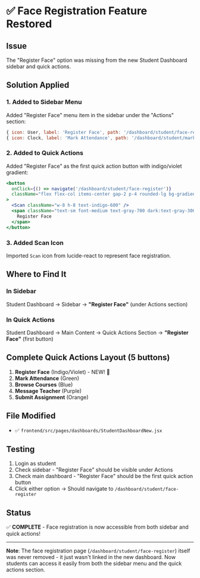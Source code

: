 # ✅ Face Registration Feature Restored

## Issue
The "Register Face" option was missing from the new Student Dashboard sidebar and quick actions.

## Solution Applied

### 1. Added to Sidebar Menu
Added "Register Face" menu item in the sidebar under the "Actions" section:

```jsx
{ icon: User, label: 'Register Face', path: '/dashboard/student/face-register' },
{ icon: Clock, label: 'Mark Attendance', path: '/dashboard/student/mark-attendance' },
```

### 2. Added to Quick Actions
Added "Register Face" as the first quick action button with indigo/violet gradient:

```jsx
<button
  onClick={() => navigate('/dashboard/student/face-register')}
  className="flex flex-col items-center gap-2 p-4 rounded-lg bg-gradient-to-br from-indigo-50 to-violet-100 dark:from-indigo-900/20 dark:to-violet-900/30 hover:shadow-lg transition-all"
>
  <Scan className="w-8 h-8 text-indigo-600" />
  <span className="text-sm font-medium text-gray-700 dark:text-gray-300">
    Register Face
  </span>
</button>
```

### 3. Added Scan Icon
Imported `Scan` icon from lucide-react to represent face registration.

## Where to Find It

### In Sidebar
Student Dashboard → Sidebar → **"Register Face"** (under Actions section)

### In Quick Actions
Student Dashboard → Main Content → Quick Actions Section → **"Register Face"** (first button)

## Complete Quick Actions Layout (5 buttons)

1. **Register Face** (Indigo/Violet) - NEW! 🎉
2. **Mark Attendance** (Green)
3. **Browse Courses** (Blue)
4. **Message Teacher** (Purple)
5. **Submit Assignment** (Orange)

## File Modified
- ✅ `frontend/src/pages/dashboards/StudentDashboardNew.jsx`

## Testing
1. Login as student
2. Check sidebar - "Register Face" should be visible under Actions
3. Check main dashboard - "Register Face" should be the first quick action button
4. Click either option → Should navigate to `/dashboard/student/face-register`

## Status
✅ **COMPLETE** - Face registration is now accessible from both sidebar and quick actions!

---

**Note**: The face registration page (`/dashboard/student/face-register`) itself was never removed - it just wasn't linked in the new dashboard. Now students can access it easily from both the sidebar menu and the quick actions section.
